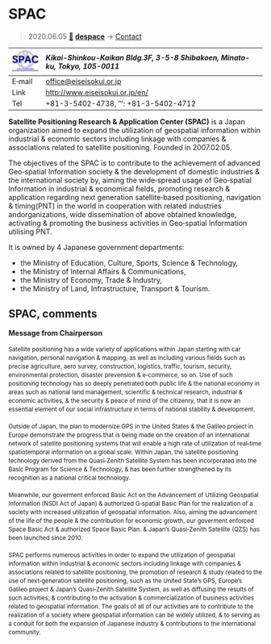 # SPAC
> 2020.06.05 **[🚀](../index/index.md) [despace](index.md)** → [Contact](contact.md)

|[![](f/contact/s/spac_logo1_thumb.jpg)](f/contact/s/spac_logo1.png)|*Kikai-Shinkou-Kaikan Bldg.3F, 3-5-8 Shibakoen, Minato-ku, Tokyo, 105-0011*|
|:--|:--|
|E‑mail|<office@eiseisokui.or.jp>|
|Link|<http://www.eiseisokui.or.jp/en/>|
|Tel|+81-3-5402-4738, ℻: +81-3-5402-4712|

**Satellite Positioning Research & Application Center (SPAC)** is a Japan organization aimed to expand the utilization of geospatial information within industrial & economic sectors including linkage with companies & associations related to satellite positioning. Founded in 2007.02.05.

The objectives of the SPAC is to contribute to the achievement of advanced Geo‑spatial Information society & the development of domestic industries & the international society by, aiming the wide‑spread usage of Geo‑spatial Information in industrial & economical fields, promoting research & application regarding next generation satellite‑based positioning, navigation & timing(PNT) in the world in cooperation with related industries andorganizations, wide dissemination of above obtained knowledge, activating & promoting the business activities in Geo‑spatial Information utilising PNT.

It is owned by 4 Japanese government departments:

   - the Ministry of Education, Culture, Sports, Science & Technology,
   - the Ministry of Internal Affairs & Communications,
   - the Ministry of Economy, Trade & Industry,
   - the Ministry of Land, Infrastructure, Transport & Tourism.



<p style="page-break-after:always"> </p>

## SPAC, comments

**Message from Chairperson**

<small>Satellite positioning has a wide variety of applications within Japan starting with car navigation, personal navigation & mapping, as well as including various fields such as precise agriculture, aero survey, construction, logistics, traffic, tourism, security, environmental protection, disaster prevension & e‑commerce, so on. Use of such positioning technology has so deeply penetrated both public life & the national economy in areas such as national land management, scientific & technical research, industrial & economic activities, & the security & peace of mind of the citizenry, that it is now an essential element of our social infrastructure in terms of national stability & development.<br><br> Outside of Japan, the plan to modernize GPS in the United States & the Galileo project in Europe demonstrate the progress that is being made on the creation of an international network of satellite positioning systems that will enable a high rate of utilization of real‑time spatiotemporal information on a global scale. Within Japan, the satellite positioning technology derived from the Quasi‑Zenith Satellite System has been incorporated into the Basic Program for Science & Technology, & has been further strengthened by its recognition as a national critical technology.<br><br> Meanwhile, our goverment enforced Basic Act on the Advancement of Utilizing Geospatial Information (NSDI Act of Japan) & authorized G‑spatial Basic Plan for the realization of a society with increased utilization of geospatial information. Also, aiming the advancement of the life of the people & the contribution for economic growth, our goverment enforced Space Basic Act & authorized Space Basic Plan. & Japan’s Quasi‑Zenith Satellite (QZS) has been launched since 2010.<br><br> SPAC performs numerous activities in order to expand the utilization of geospatial information within industrial & economic sectors including linkage with companies & associations related to satellite positioning, the promotion of research & study related to the use of next‑generation satellite positioning, such as the United State’s GPS, Europe’s Galileo project & Japan’s Quasi‑Zenith Satellite System, as well as diffusing the results of such activities, & contributing to the activation & commercialization of business activities related to geospatial information. The goals of all of our activities are to contribute to the realization of a society where geospatial information can be widely utilized, & to serving as a conduit for both the expansion of Japanese industry & contributions to the international community.</small>

